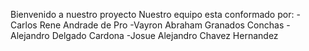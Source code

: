 Bienvenido a nuestro proyecto
Nuestro equipo esta conformado por: 
-Carlos Rene Andrade de Pro
-Vayron Abraham Granados Conchas
-Alejandro Delgado Cardona
-Josue Alejandro Chavez Hernandez
